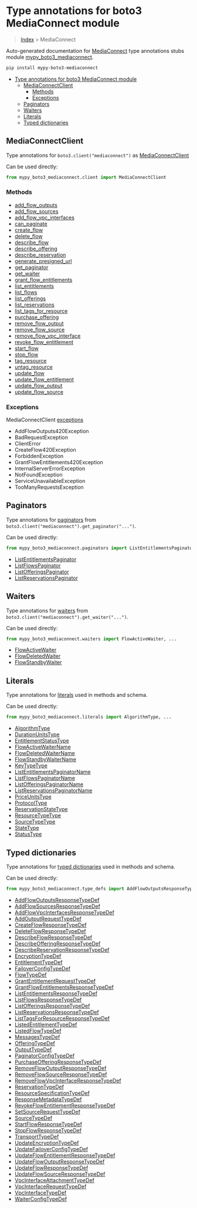 # Type annotations for boto3 MediaConnect module

> [Index](..) > MediaConnect

Auto-generated documentation for
[MediaConnect](https://boto3.amazonaws.com/v1/documentation/api/1.17.73/reference/services/mediaconnect.html#MediaConnect)
type annotations stubs module
[mypy_boto3_mediaconnect](https://pypi.org/project/mypy-boto3-mediaconnect/).

```bash
pip install mypy-boto3-mediaconnect
```

- [Type annotations for boto3 MediaConnect module](#type-annotations-for-boto3-mediaconnect-module)
  - [MediaConnectClient](#mediaconnectclient)
    - [Methods](#methods)
    - [Exceptions](#exceptions)
  - [Paginators](#paginators)
  - [Waiters](#waiters)
  - [Literals](#literals)
  - [Typed dictionaries](#typed-dictionaries)

## MediaConnectClient

Type annotations for `boto3.client("mediaconnect")` as
[MediaConnectClient](./client.md)

Can be used directly:

```python
from mypy_boto3_mediaconnect.client import MediaConnectClient
```

### Methods

- [add_flow_outputs](./client.md#add_flow_outputs)
- [add_flow_sources](./client.md#add_flow_sources)
- [add_flow_vpc_interfaces](./client.md#add_flow_vpc_interfaces)
- [can_paginate](./client.md#can_paginate)
- [create_flow](./client.md#create_flow)
- [delete_flow](./client.md#delete_flow)
- [describe_flow](./client.md#describe_flow)
- [describe_offering](./client.md#describe_offering)
- [describe_reservation](./client.md#describe_reservation)
- [generate_presigned_url](./client.md#generate_presigned_url)
- [get_paginator](./client.md#get_paginator)
- [get_waiter](./client.md#get_waiter)
- [grant_flow_entitlements](./client.md#grant_flow_entitlements)
- [list_entitlements](./client.md#list_entitlements)
- [list_flows](./client.md#list_flows)
- [list_offerings](./client.md#list_offerings)
- [list_reservations](./client.md#list_reservations)
- [list_tags_for_resource](./client.md#list_tags_for_resource)
- [purchase_offering](./client.md#purchase_offering)
- [remove_flow_output](./client.md#remove_flow_output)
- [remove_flow_source](./client.md#remove_flow_source)
- [remove_flow_vpc_interface](./client.md#remove_flow_vpc_interface)
- [revoke_flow_entitlement](./client.md#revoke_flow_entitlement)
- [start_flow](./client.md#start_flow)
- [stop_flow](./client.md#stop_flow)
- [tag_resource](./client.md#tag_resource)
- [untag_resource](./client.md#untag_resource)
- [update_flow](./client.md#update_flow)
- [update_flow_entitlement](./client.md#update_flow_entitlement)
- [update_flow_output](./client.md#update_flow_output)
- [update_flow_source](./client.md#update_flow_source)

### Exceptions

MediaConnectClient [exceptions](./client.md#exceptions)

- AddFlowOutputs420Exception
- BadRequestException
- ClientError
- CreateFlow420Exception
- ForbiddenException
- GrantFlowEntitlements420Exception
- InternalServerErrorException
- NotFoundException
- ServiceUnavailableException
- TooManyRequestsException

## Paginators

Type annotations for [paginators](./paginators.md) from
`boto3.client("mediaconnect").get_paginator("...")`.

Can be used directly:

```python
from mypy_boto3_mediaconnect.paginators import ListEntitlementsPaginator, ...
```

- [ListEntitlementsPaginator](./paginators.md#listentitlementspaginator)
- [ListFlowsPaginator](./paginators.md#listflowspaginator)
- [ListOfferingsPaginator](./paginators.md#listofferingspaginator)
- [ListReservationsPaginator](./paginators.md#listreservationspaginator)

## Waiters

Type annotations for [waiters](./waiters.md) from
`boto3.client("mediaconnect").get_waiter("...")`.

Can be used directly:

```python
from mypy_boto3_mediaconnect.waiters import FlowActiveWaiter, ...
```

- [FlowActiveWaiter](./waiters.md#flowactivewaiter)
- [FlowDeletedWaiter](./waiters.md#flowdeletedwaiter)
- [FlowStandbyWaiter](./waiters.md#flowstandbywaiter)

## Literals

Type annotations for [literals](./literals.md) used in methods and schema.

Can be used directly:

```python
from mypy_boto3_mediaconnect.literals import AlgorithmType, ...
```

- [AlgorithmType](./literals.md#algorithmtype)
- [DurationUnitsType](./literals.md#durationunitstype)
- [EntitlementStatusType](./literals.md#entitlementstatustype)
- [FlowActiveWaiterName](./literals.md#flowactivewaitername)
- [FlowDeletedWaiterName](./literals.md#flowdeletedwaitername)
- [FlowStandbyWaiterName](./literals.md#flowstandbywaitername)
- [KeyTypeType](./literals.md#keytypetype)
- [ListEntitlementsPaginatorName](./literals.md#listentitlementspaginatorname)
- [ListFlowsPaginatorName](./literals.md#listflowspaginatorname)
- [ListOfferingsPaginatorName](./literals.md#listofferingspaginatorname)
- [ListReservationsPaginatorName](./literals.md#listreservationspaginatorname)
- [PriceUnitsType](./literals.md#priceunitstype)
- [ProtocolType](./literals.md#protocoltype)
- [ReservationStateType](./literals.md#reservationstatetype)
- [ResourceTypeType](./literals.md#resourcetypetype)
- [SourceTypeType](./literals.md#sourcetypetype)
- [StateType](./literals.md#statetype)
- [StatusType](./literals.md#statustype)

## Typed dictionaries

Type annotations for [typed dictionaries](./type_defs.md) used in methods and
schema.

Can be used directly:

```python
from mypy_boto3_mediaconnect.type_defs import AddFlowOutputsResponseTypeDef, ...
```

- [AddFlowOutputsResponseTypeDef](./type_defs.md#addflowoutputsresponsetypedef)
- [AddFlowSourcesResponseTypeDef](./type_defs.md#addflowsourcesresponsetypedef)
- [AddFlowVpcInterfacesResponseTypeDef](./type_defs.md#addflowvpcinterfacesresponsetypedef)
- [AddOutputRequestTypeDef](./type_defs.md#addoutputrequesttypedef)
- [CreateFlowResponseTypeDef](./type_defs.md#createflowresponsetypedef)
- [DeleteFlowResponseTypeDef](./type_defs.md#deleteflowresponsetypedef)
- [DescribeFlowResponseTypeDef](./type_defs.md#describeflowresponsetypedef)
- [DescribeOfferingResponseTypeDef](./type_defs.md#describeofferingresponsetypedef)
- [DescribeReservationResponseTypeDef](./type_defs.md#describereservationresponsetypedef)
- [EncryptionTypeDef](./type_defs.md#encryptiontypedef)
- [EntitlementTypeDef](./type_defs.md#entitlementtypedef)
- [FailoverConfigTypeDef](./type_defs.md#failoverconfigtypedef)
- [FlowTypeDef](./type_defs.md#flowtypedef)
- [GrantEntitlementRequestTypeDef](./type_defs.md#grantentitlementrequesttypedef)
- [GrantFlowEntitlementsResponseTypeDef](./type_defs.md#grantflowentitlementsresponsetypedef)
- [ListEntitlementsResponseTypeDef](./type_defs.md#listentitlementsresponsetypedef)
- [ListFlowsResponseTypeDef](./type_defs.md#listflowsresponsetypedef)
- [ListOfferingsResponseTypeDef](./type_defs.md#listofferingsresponsetypedef)
- [ListReservationsResponseTypeDef](./type_defs.md#listreservationsresponsetypedef)
- [ListTagsForResourceResponseTypeDef](./type_defs.md#listtagsforresourceresponsetypedef)
- [ListedEntitlementTypeDef](./type_defs.md#listedentitlementtypedef)
- [ListedFlowTypeDef](./type_defs.md#listedflowtypedef)
- [MessagesTypeDef](./type_defs.md#messagestypedef)
- [OfferingTypeDef](./type_defs.md#offeringtypedef)
- [OutputTypeDef](./type_defs.md#outputtypedef)
- [PaginatorConfigTypeDef](./type_defs.md#paginatorconfigtypedef)
- [PurchaseOfferingResponseTypeDef](./type_defs.md#purchaseofferingresponsetypedef)
- [RemoveFlowOutputResponseTypeDef](./type_defs.md#removeflowoutputresponsetypedef)
- [RemoveFlowSourceResponseTypeDef](./type_defs.md#removeflowsourceresponsetypedef)
- [RemoveFlowVpcInterfaceResponseTypeDef](./type_defs.md#removeflowvpcinterfaceresponsetypedef)
- [ReservationTypeDef](./type_defs.md#reservationtypedef)
- [ResourceSpecificationTypeDef](./type_defs.md#resourcespecificationtypedef)
- [ResponseMetadataTypeDef](./type_defs.md#responsemetadatatypedef)
- [RevokeFlowEntitlementResponseTypeDef](./type_defs.md#revokeflowentitlementresponsetypedef)
- [SetSourceRequestTypeDef](./type_defs.md#setsourcerequesttypedef)
- [SourceTypeDef](./type_defs.md#sourcetypedef)
- [StartFlowResponseTypeDef](./type_defs.md#startflowresponsetypedef)
- [StopFlowResponseTypeDef](./type_defs.md#stopflowresponsetypedef)
- [TransportTypeDef](./type_defs.md#transporttypedef)
- [UpdateEncryptionTypeDef](./type_defs.md#updateencryptiontypedef)
- [UpdateFailoverConfigTypeDef](./type_defs.md#updatefailoverconfigtypedef)
- [UpdateFlowEntitlementResponseTypeDef](./type_defs.md#updateflowentitlementresponsetypedef)
- [UpdateFlowOutputResponseTypeDef](./type_defs.md#updateflowoutputresponsetypedef)
- [UpdateFlowResponseTypeDef](./type_defs.md#updateflowresponsetypedef)
- [UpdateFlowSourceResponseTypeDef](./type_defs.md#updateflowsourceresponsetypedef)
- [VpcInterfaceAttachmentTypeDef](./type_defs.md#vpcinterfaceattachmenttypedef)
- [VpcInterfaceRequestTypeDef](./type_defs.md#vpcinterfacerequesttypedef)
- [VpcInterfaceTypeDef](./type_defs.md#vpcinterfacetypedef)
- [WaiterConfigTypeDef](./type_defs.md#waiterconfigtypedef)
